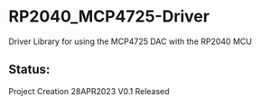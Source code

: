 # RP2040_MCP4725-Driver
Driver Library for using the MCP4725 DAC with the RP2040 MCU

## Status:
Project Creation 28APR2023
V0.1 Released
